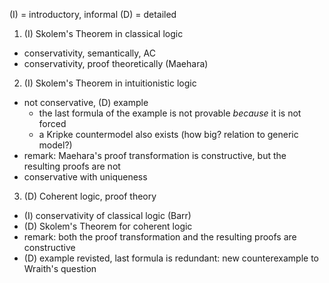 (I) = introductory, informal (D) = detailed

1. (I) Skolem's Theorem in classical logic
* conservativity, semantically, AC
* conservativity, proof theoretically (Maehara)

2. (I) Skolem's Theorem in intuitionistic logic
* not conservative, (D) example
  - the last formula of the example is not provable _because_ it is not forced
  - a Kripke countermodel also exists (how big? relation to generic model?)
* remark: Maehara's proof transformation is constructive, but the resulting proofs are not
* conservative with uniqueness

3. (D) Coherent logic, proof theory
* (I) conservativity of classical logic (Barr)
* (D) Skolem's Theorem for coherent logic
* remark: both the proof transformation and the resulting proofs are constructive
* (D) example revisted, last formula is redundant: new counterexample to Wraith's question

